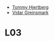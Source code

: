 * [Tommy Hjertberg](https://gits-15.sys.kth.se/tilpro18/tommyhj-labbar)
* [Vidar Greinsmark](https://gits-15.sys.kth.se/tilpro18/vidarg-labbar)

# L03
